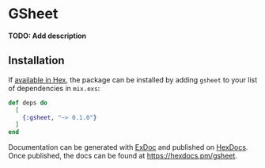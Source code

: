 # GSheet

**TODO: Add description**

## Installation

If [available in Hex](https://hex.pm/docs/publish), the package can be installed
by adding `gsheet` to your list of dependencies in `mix.exs`:

```elixir
def deps do
  [
    {:gsheet, "~> 0.1.0"}
  ]
end
```

Documentation can be generated with [ExDoc](https://github.com/elixir-lang/ex_doc)
and published on [HexDocs](https://hexdocs.pm). Once published, the docs can
be found at <https://hexdocs.pm/gsheet>.

